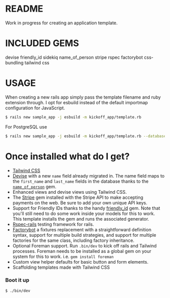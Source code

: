 # README

Work in progress for creating an application template.

# INCLUDED GEMS
devise
friendly_id
sidekiq
name_of_person
stripe
rspec
factorybot
css-bundling
tailwind css

# USAGE
When creating a new rails app simply pass the template filename and ruby extension through. I opt for esbuild instead of the default importmap configuration for JavaScript.

```bash
$ rails new sample_app -j esbuild -m kickoff_app/template.rb
```
For PostgreSQL use
```bash
$ rails new sample_app -j esbuild -m kickoff_app/template.rb --database=postgresql
```
 
# Once installed what do I get?

- [Tailwind CSS](https://tailwind.com)
- [Devise](https://github.com/plataformatec/devise) with a new `name` field already migrated in. The name field maps to the `first_name` and `last_name` fields in the database thanks to the [`name_of_person`](https://github.com/basecamp/name_of_person) gem.
- Enhanced views and devise views using Tailwind CSS.
- The [Stripe](https://rubygems.org/gems/stripe/) gem installed with the Stripe API to make accepting payments on the web. Be sure to add your own unique API keys.
- Support for Friendly IDs thanks to the handy [friendly_id](https://github.com/norman/friendly_id) gem. Note that you'll still need to do some work inside your models for this to work. This template installs the gem and runs the associated generator.
- [Rspec-rails](https://github.com/rspec/rspec-rails) testing framework for rails.
- [Factorybot](https://github.com/thoughtbot/factory_bot_rails) a fixtures replacement with a straightforward definition syntax, support for multiple build strategies, and support for multiple factories for the same class, including factory inheritance.
- Optional Foreman support. Run `.bin/dev` to kick off rails and Tailwind processes. Foreman needs to be installed as a global gem on your system for this to work. i.e. `gem install foreman`
- Custom view helper defaults for basic button and form elements.
- Scaffolding templates made with Tailwind CSS

### Boot it up

`$ ./bin/dev` 